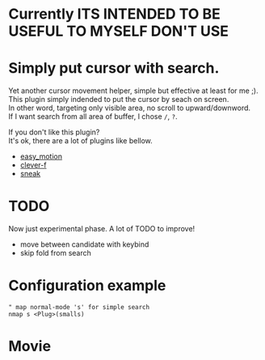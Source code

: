 # Currently ITS INTENDED TO BE USEFUL TO MYSELF DON'T USE

# Simply put cursor with search.

Yet another cursor movement helper, simple but effective at least for me ;).  
This plugin simply indended to put the cursor by seach on screen.  
In other word, targeting only visible area, no scroll to upward/downword.  
If I want search from all area of buffer, I chose `/`, `?`.  

If you don't like this plugin?  
It's ok, there are a lot of plugins like bellow. 

* [easy_motion](https://github.com/Lokaltog/vim-easymotion)
* [clever-f](https://github.com/rhysd/clever-f.vim)
* [sneak](https://github.com/justinmk/vim-sneak)

# TODO
Now just experimental phase.
A lot of TODO to improve!

- move between candidate with keybind
- skip fold from search

# Configuration example

    " map normal-mode 's' for simple search
    nmap s <Plug>(smalls)

# Movie

